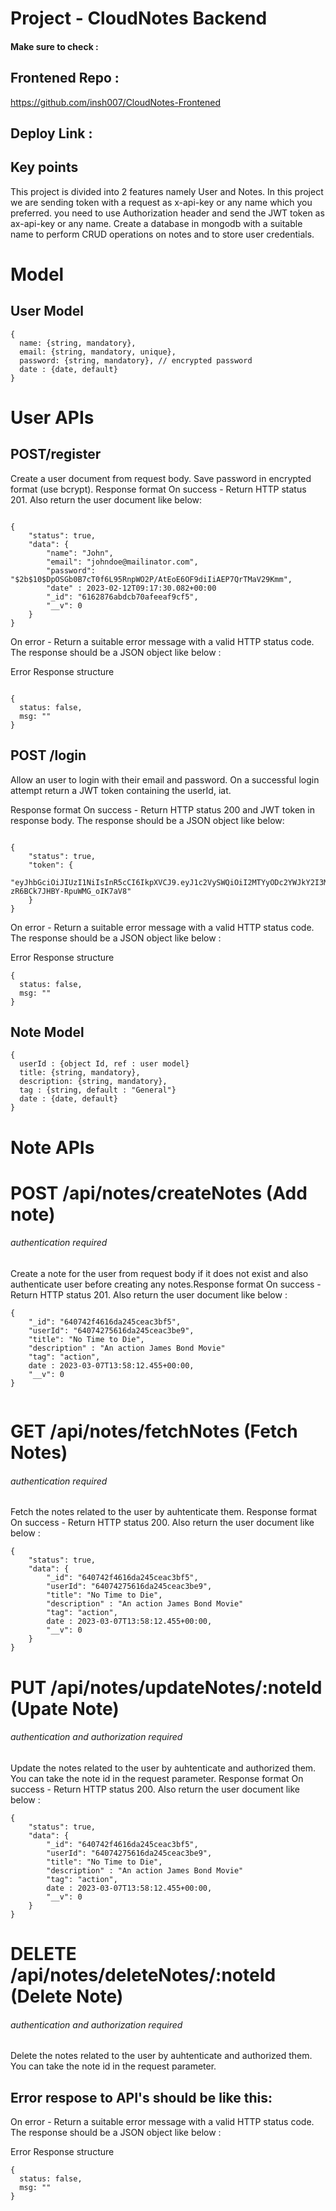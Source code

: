 # Project - CloudNotes Backend

#### Make sure to check :

## Frontened Repo :  
https://github.com/insh007/CloudNotes-Frontened

## Deploy Link :


## Key points

This project is divided into 2 features namely User and Notes. In this project we are sending token with a request as x-api-key or any name which you preferred. you need to use Authorization header and send the JWT token as ax-api-key or any name. Create a database in mongodb with a suitable name to perform CRUD operations on notes and to store user credentials.

# Model

## User Model

```
{ 
  name: {string, mandatory},
  email: {string, mandatory, unique},
  password: {string, mandatory}, // encrypted password
  date : {date, default}
}
```

# User APIs

## POST/register

Create a user document from request body. Save password in encrypted format (use bcrypt). 
Response format On success - Return HTTP status 201. Also return the user document like below:

```

{
    "status": true,
    "data": {
        "name": "John",
        "email": "johndoe@mailinator.com",
        "password": "$2b$10$DpOSGb0B7cT0f6L95RnpWO2P/AtEoE6OF9diIiAEP7QrTMaV29Kmm",
        "date" : 2023-02-12T09:17:30.082+00:00
        "_id": "6162876abdcb70afeeaf9cf5",
        "__v": 0
    }
}

```

On error - Return a suitable error message with a valid HTTP status code. The response should be a JSON object like below :

Error Response structure
```

{
  status: false,
  msg: ""
}

```


## POST /login

Allow an user to login with their email and password. On a successful login attempt return a JWT token containing the userId, iat.

Response format On success - Return HTTP status 200 and JWT token in response body. The response should be a JSON object like below: 

```

{
    "status": true,
    "token": {
        "eyJhbGciOiJIUzI1NiIsInR5cCI6IkpXVCJ9.eyJ1c2VySWQiOiI2MTYyODc2YWJkY2I3MGFmZWVhZjljZjUiLCJpYXQiOjE2MzM4NDczNzYsImV4cCI6MTYzMzg4MzM3Nn0.PgcBPLLg4J01Hyin-zR6BCk7JHBY-RpuWMG_oIK7aV8"
    }
}

```

On error - Return a suitable error message with a valid HTTP status code. The response should be a JSON object like below :

Error Response structure
```
{
  status: false,
  msg: ""
}

```

## Note Model

```
{ 
  userId : {object Id, ref : user model}
  title: {string, mandatory},
  description: {string, mandatory},
  tag : {string, default : "General"}
  date : {date, default}
}
```

# Note APIs

# POST /api/notes/createNotes (Add note)
###### authentication required

Create a note for the user from request body if it does not exist and also authenticate user before creating any notes.Response format On success - Return HTTP status 201. Also return the user document like below :

```
{
    "_id": "640742f4616da245ceac3bf5",
    "userId": "64074275616da245ceac3be9",
    "title": "No Time to Die",
    "description" : "An action James Bond Movie"
    "tag": "action",
    date : 2023-03-07T13:58:12.455+00:00,
    "__v": 0
}


```

# GET /api/notes/fetchNotes (Fetch Notes)
###### authentication required

Fetch the notes related to the user by auhtenticate them.
Response format On success - Return HTTP status 200. Also return the user document like below :

```
{
    "status": true,
    "data": {
        "_id": "640742f4616da245ceac3bf5",
        "userId": "64074275616da245ceac3be9",
        "title": "No Time to Die",
        "description" : "An action James Bond Movie"
        "tag": "action",
        date : 2023-03-07T13:58:12.455+00:00,
        "__v": 0
    }
}
```

# PUT /api/notes/updateNotes/:noteId (Upate Note)
###### authentication and authorization required

Update the notes related to the user by auhtenticate and authorized them. You can take the note id in the request parameter.
Response format On success - Return HTTP status 200. Also return the user document like below :

```
{
    "status": true,
    "data": {
        "_id": "640742f4616da245ceac3bf5",
        "userId": "64074275616da245ceac3be9",
        "title": "No Time to Die",
        "description" : "An action James Bond Movie"
        "tag": "action",
        date : 2023-03-07T13:58:12.455+00:00,
        "__v": 0
    }
}
```

# DELETE /api/notes/deleteNotes/:noteId (Delete Note)
###### authentication and authorization required

Delete the notes related to the user by auhtenticate and authorized them. You can take the note id in the request parameter.


## Error respose to API's should be like this:
On error - Return a suitable error message with a valid HTTP status code. The response should be a JSON object like below :

Error Response structure
```
{
  status: false,
  msg: ""
}

```